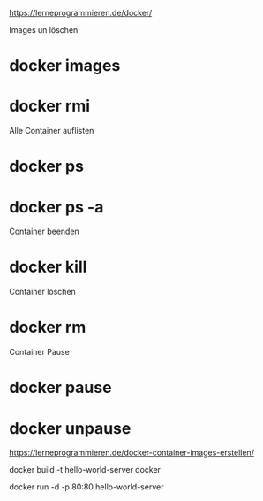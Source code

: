 https://lerneprogrammieren.de/docker/

Images un löschen
# docker images
# docker rmi <DockerId>

Alle Container auflisten
# docker ps
# docker ps -a

Container beenden
# docker kill <ContainerID>

Container löschen
# docker rm <ContainerID>

Container Pause
# docker pause <ContainerID>
# docker unpause <ContainerID>

https://lerneprogrammieren.de/docker-container-images-erstellen/


docker build -t hello-world-server docker

docker run -d -p 80:80 hello-world-server
